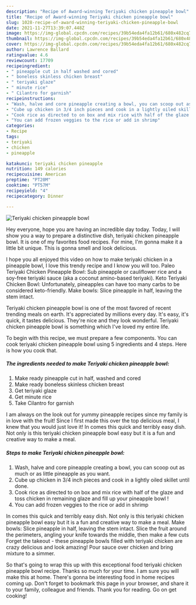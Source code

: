 ```yaml
---
description: "Recipe of Award-winning Teriyaki chicken pineapple bowl"
title: "Recipe of Award-winning Teriyaki chicken pineapple bowl"
slug: 1028-recipe-of-award-winning-teriyaki-chicken-pineapple-bowl
date: 2021-11-27T13:39:07.448Z
image: https://img-global.cpcdn.com/recipes/39b54eda4fa12b61/680x482cq70/teriyaki-chicken-pineapple-bowl-recipe-main-photo.jpg
thumbnail: https://img-global.cpcdn.com/recipes/39b54eda4fa12b61/680x482cq70/teriyaki-chicken-pineapple-bowl-recipe-main-photo.jpg
cover: https://img-global.cpcdn.com/recipes/39b54eda4fa12b61/680x482cq70/teriyaki-chicken-pineapple-bowl-recipe-main-photo.jpg
author: Lawrence Ballard
ratingvalue: 4.6
reviewcount: 17709
recipeingredient:
- " pineapple cut in half washed and cored"
- " boneless skinless chicken breast"
- " teriyaki glaze"
- " minute rice"
- " Cilantro for garnish"
recipeinstructions:
- "Wash, halve and core pineapple creating a bowl, you can scoop out as much or as little pineapple as you want."
- "Cube up chicken in 3/4 inch pieces and cook in a lightly oiled skillet until done."
- "Cook rice as directed to on box and mix rice with half of the glaze and toss chicken in remaining glaze and fill up your pineapple bowl !"
- "You can add frozen veggies to the rice or add in shrimp"
categories:
- Recipe
tags:
- teriyaki
- chicken
- pineapple

katakunci: teriyaki chicken pineapple 
nutrition: 149 calories
recipecuisine: American
preptime: "PT20M"
cooktime: "PT57M"
recipeyield: "4"
recipecategory: Dinner

---
```



![Teriyaki chicken pineapple bowl](https://img-global.cpcdn.com/recipes/39b54eda4fa12b61/680x482cq70/teriyaki-chicken-pineapple-bowl-recipe-main-photo.jpg)

Hey everyone, hope you are having an incredible day today. Today, I will show you a way to prepare a distinctive dish, teriyaki chicken pineapple bowl. It is one of my favorites food recipes. For mine, I'm gonna make it a little bit unique. This is gonna smell and look delicious.

I hope you all enjoyed this video on how to make teriyaki chicken in a pineapple bowl, I love this trendy recipe and I know you will too. Paleo Teriyaki Chicken Pineapple Bowl: Sub pineapple or cauliflower rice and a soy-free teriyaki sauce (aka a coconut amino-based teriyaki). Keto Teriyaki Chicken Bowl: Unfortunately, pineapples can have too many carbs to be considered keto-friendly. Make bowls: Slice pineapple in half, leaving the stem intact.

Teriyaki chicken pineapple bowl is one of the most favored of recent trending meals on earth. It's appreciated by millions every day. It's easy, it's quick, it tastes delicious. They're nice and they look wonderful. Teriyaki chicken pineapple bowl is something which I've loved my entire life.


To begin with this recipe, we must prepare a few components. You can cook teriyaki chicken pineapple bowl using 5 ingredients and 4 steps. Here is how you cook that.

<!--inarticleads1-->

##### The ingredients needed to make Teriyaki chicken pineapple bowl:

1. Make ready  pineapple cut in half, washed and cored
1. Make ready  boneless skinless chicken breast
1. Get  teriyaki glaze
1. Get  minute rice
1. Take  Cilantro for garnish


I am always on the look out for yummy pineapple recipes since my family is in love with the fruit! Since I first made this over the top delicious meal, I knew that you would just love it! In comes this quick and terribly easy dish. Not only is this teriyaki chicken pineapple bowl easy but it is a fun and creative way to make a meal. 

<!--inarticleads2-->

##### Steps to make Teriyaki chicken pineapple bowl:

1. Wash, halve and core pineapple creating a bowl, you can scoop out as much or as little pineapple as you want.
1. Cube up chicken in 3/4 inch pieces and cook in a lightly oiled skillet until done.
1. Cook rice as directed to on box and mix rice with half of the glaze and toss chicken in remaining glaze and fill up your pineapple bowl !
1. You can add frozen veggies to the rice or add in shrimp


In comes this quick and terribly easy dish. Not only is this teriyaki chicken pineapple bowl easy but it is a fun and creative way to make a meal. Make bowls: Slice pineapple in half, leaving the stem intact. Slice the fruit around the perimeters, angling your knife towards the middle, then make a few cuts Forget the takeout - these pineapple bowls filled with teriyaki chicken are crazy delicious and look amazing! Pour sauce over chicken and bring mixture to a simmer. 

So that's going to wrap this up with this exceptional food teriyaki chicken pineapple bowl recipe. Thanks so much for your time. I am sure you will make this at home. There's gonna be interesting food in home recipes coming up. Don't forget to bookmark this page in your browser, and share it to your family, colleague and friends. Thank you for reading. Go on get cooking!
